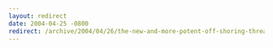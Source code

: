 ```yaml
---
layout: redirect
date: 2004-04-25 -0800
redirect: /archive/2004/04/26/the-new-and-more-potent-off-shoring-threat.aspx/
---
```

